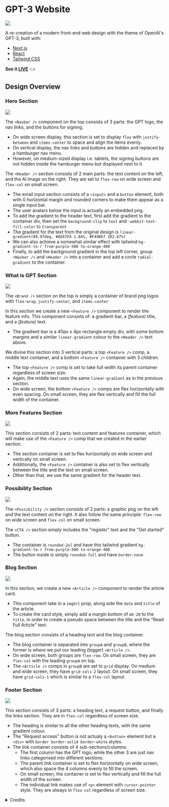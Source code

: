# GPT-3 Website

<img src='docs/thumbnail.png'>

A re-creation of a modern front-end web design with the theme of OpenAI's GPT-3, built with:

- [Next.js](https://nextjs.org/docs)
- [React](https://reactjs.org/docs/getting-started.html)
- [Tailwind CSS](https://tailwindcss.com/)

**See it [LIVE](https://gpt3-larryh12.vercel.app/)** 👈

## Design Overview

### Hero Section

<img src='docs/landing.png'>

The `<Navbar />` component on the top consists of 3 parts: the GPT logo, the nav links, and the buttons for signing.

- On wide screen display, this section is set to display `flex` with `justify-between` and `items-center` to space and align the items evenly.
- On vertical display, the nav links and buttons are hidden and replaced by a hamburger nav menu.
- However, on medium-sized display i.e. tablets, the signing buttons are not hidden inside the hamburger menu but displayed next to it.

The `<Header />` section consists of 2 main parts: the text content on the left, and the AI image on the right. They are set to `flex-row` on wide screen and `flex-col` on small screen.

- The email input section consists of a `<input>` and a `button` element, both with 0 horizontal margin and rounded corners to make them appear as a single input bar.
- The user avatars below the input is actually an embedded png.
- To add the gradient to the header text, first add the gradient to the container div, then set the `background-clip` to `text` and `-webkit-text-fill-color` to `transparent`
- The gradient for the text from the original design is `linear-gradient(89.97deg, #AE67FA 1.84%, #F49867 102.67%)`
- We can also achieve a somewhat similar effect with tailwind `bg-gradient-to-r from-purple-500 to-orange-400`
- Finally, to add the background gradient in the top left corner, group `<Navbar />` and `<Header />` into a container and add a circle `radial-gradient` to the container.

### What is GPT Section

<img src='docs/whatgpt.png'>


The `<Brand />` section on the top is simply a container of brand png logos with `flex-wrap`, `justify-center`, and `items-center`

In this section we create a new `<Feature />` component to render the feature info. This component consists of: a gradient-bar, a *(feature)* title, and a *(feature)* text.

- The gradient-bar is a 40px x 4px rectangle empty div, with some bottom margins and a similar `linear-gradient` colour to the `<Header />` text above.

We divine this section into 3 vertical parts: a top `<Feature />` comp, a middle text container, and a bottom `<Feature />` container with 3 children.

- The top `<Feature />` comp is set to take full width its parent container regardless of screen size.
- Again, the middle text uses the same `linear-gradient` as in the previous section.
- On wide screen, the bottom `<Feature />` comps are flex horizontally with even spacing. On small screen, they are flex vertically and fill the full width of the container.

### More Features Section

<img src='docs/features.png'>

This section consists of 2 parts: text content and features container, which will make use of the `<Feature />` comp that we created in the earlier section.

- The section container is set to flex horizontally on wide screen and vertically on small screen.
- Additionally, the `<Feature />` container is also set to flex vertically between the title and the text on small screen.
- Other than that, we use the same gradient for the header text.

### Possibility Section

<img src='docs/possibility.png'>

The `<Possibility />` section consists of 2 parts: a graphic png on the left and the text content on the right. It also follow the same principle: `flex-row` on wide screen and `flex-col` on small screen.

The `<CTA />` section simply includes the "register" text and the "Get started" button.

- The container is `rounded-2xl` and have this tailwind gradient `bg-gradient-to-r from-purple-500 to-orange-400`
- The button inside is simply `rounded-full` and have `border-none`

### Blog Section

<img src='docs/blog.png'>

In this section, we create a new `<Article />` component to render the article card.

- This component take in a `imgUrl` prop, along side the `date` and `title` of the article.
- To create the card style, simply add a margin bottom of `mb-20` to the `title`, in order to create a pseudo space between the title and the "Read Full Article" text.

The blog section consists of a heading text and the blog container.

- The blog container is separated into `groupA` and `groupB`, where the former is where we put our leading (bigger) `<Article />`.
- On wide screen, both groups are `flex-row`. On small screen, they are `flex-col` with the leading `groupA` on top.
- The `<Article />` comps in `groupB` are set to `grid` display. On medium and wide screen, they have `grid-cols-2` layout. On small screen, they have `grid-cols-1` which is similar to a `flex-col` layout.

### Footer Section

<img src='docs/footer.png'>

This section consists of 3 parts: a heading text, a request button, and finally the links section. They are in `flex-col` regardless of screen size.

- The heading is similar to all the other heading texts, with the same gradient colour.
- The "Request access" button is not actualy a `<button>` element but a `<div>` with `border border-solid border-white` styles.
- The link container consists of 4 sub-sections/columns:
  - The first column has the GPT logo, while the other 3 are just nav links categorised into different sections.
  - The parent link container is set to flex horizontally on wide screen, which also space the 4 columns evenly to fill the screen.
  - On small screen, the container is set to flex vertically and fill the full width of the screen.
  - The individual link makes use of `<p>` element with `cursor-pointer` style. They are always in `flex-col` regardless of screen size.

<details>
<summary>Credits</summary>

[@adrianhajdin GitHub Repo](https://github.com/adrianhajdin/project_modern_ui_ux_gpt3) |
[AR Shakir Figma Design](https://www.figma.com/file/lz9lLpFHMxHm2odnwM3R0z)

</details>
